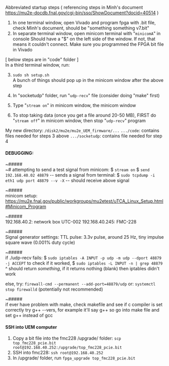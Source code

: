 Abbreviated startup steps ( referencing steps in Minh's document https://mu2e-docdb.fnal.gov/cgi-bin/sso/ShowDocument?docid=40514 )

1) In one terminal window, open Vivado and program fpga with .bit file, check Minh's document, should be "something something v7.bit"
2) In separate terminal window, open minicom terminal with "`minicomA`" in console
Should have a "$" on the left side of the window. If not, 
that means it couldn't connect. Make sure you programmed 
the FPGA bit file in Vivado

[ below steps are in "code" folder ]  
In a third terminal window, run:  

3) `sudo sh setup.sh`  
A bunch of things should pop up in the minicom window after the above step

4) In "socketudp" folder, run "`udp-recv`" file (consider doing "make" first)  
5) Type "`stream on`" in minicom window, the minicom window   
6) To stop taking data (once you get a file around 20-50 MB), FIRST do "`stream off`" in minicom window, then stop "`udp-recv`" program  

My new directory: 
`/disk2/mu2e/mu2e_UEM_firmware/...`
`.../code`: contains files needed for steps 3 above
`.../socketudp`: contains file needed for step 4


#### DEBUGGING: 

~#####  
~# attempting to send a test signal
from minicom:
$ `stream on`
$ `send 192.168.40.02 48879`  -- sends a signal
from terminal:
$ `sudo tcpdump -i eth1 udp port 48879 --v -X`  -- should receive above signal

~#####  
minicom setup: https://mu2e.fnal.gov/public/workgroups/mu2etest/uTCA_Linux_Setup.html#Minicom_Program

~#####  
192.168.40.2: network box UTC-002
192.168.40.245: FMC-228

~#####  
Signal generator settings:
TTL pulse: 3.3v pulse, around 25 Hz, tiny impulse square wave (0.001% duty cycle)

~#####  
if ./udp-recv fails:
$ `sudo iptables -A INPUT -p udp -m udp --dport 48879 -j ACCEPT`
to check if it worked,
$ `sudo iptables -L INPUT -n | grep 48879`
^ should return *something*, if it returns nothing (blank) then iptables didn't work

else, try:
`firewall-cmd --permanent --add-port=48879/udp`
or:
`systemctl stop firewalld`  (potentially not recommended)

~#####  
if ever have problem with make, check makefile and see if c compiler is set correctly
try g++ --vers, for example it'll say g++ so go into make file and set g++ instead of gcc


#### SSH into UEM computer

1. Copy a bit file into the fmc228 /upgrade/ folder: `scp top_fmc228_pcie.bit root@192.168.40.252:/upgrade/top_fmc228_pcie.bit`
2. SSH into fmc228: `ssh root@192.168.40.252`
3. In /upgrade/ folder, run `fpga_upgrade top_fmc228_pcie.bit`
